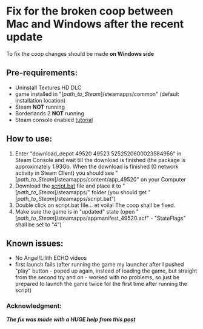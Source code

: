 # Fix for the broken coop between Mac and Windows after the recent update

To fix the coop changes should be made **on Windows side**

## Pre-requirements: 
- Uninstall Textures HD DLC
- game installed in "[*path_to_Steam*]/steamapps/common" (default installation location)
- Steam **NOT** running
- Borderlands 2 **NOT** running
- Steam console enabled [tutorial](https://steamcommunity.com/sharedfiles/filedetails/?id=873543244)

## How to use:
1. Enter "download_depot 49520 49523 5252520600023584956" in Steam Console and wait till the download is finished (the package is approximately 1.93Gb. When the download is finished (0 network activity in Steam Client) you should see "[*path_to_Steam*]/steamapps/content/app_49520" on your Computer
2. Download the [script.bat](https://github.com/Dvorzhetskii/Borderlands2_UHD_Coop_Fix/blob/master/script.bat) file and place it to "[*path_to_Steam*]/steamapps/" folder (you should get "[*path_to_Steam*]/steamapps/script.bat")
3. Double click on script.bat file... et voila! The coop shall be fixed.
4. Make sure the game is in "updated" state (open "[*path_to_Steam*]/steamapps/appmanifest_49520.acf" - "StateFlags" shall be set to "4")

## Known issues:
- No Angel/Lilith ECHO videos 
- first launch fails (after running the game my launcher after I pushed "play" button - poped up again, instead of loading the game, but straight from the second try and on - worked with no problems, so just be prepared to launch the game twice for the first time after running the script)

### Acknowledgment:
***The fix was made with a HUGE help from this [post](https://steamcommunity.com/sharedfiles/filedetails/?id=1086279994)***
